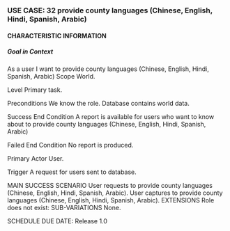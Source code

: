 ### USE CASE: 32 provide county languages (Chinese, English, Hindi,  Spanish,   Arabic)
#### CHARACTERISTIC INFORMATION
##### Goal in Context
As a user I want to provide county languages (Chinese, English, Hindi,  Spanish,   Arabic)
Scope
World.

Level
Primary task.

Preconditions
We know the role. Database contains world data.

Success End Condition
A report is available for users who want to know about to provide county languages (Chinese, English, Hindi,  Spanish,   Arabic)

Failed End Condition
No report is produced.

Primary Actor
User.

Trigger
A request for users sent to database.

MAIN SUCCESS SCENARIO
User requests to provide county languages (Chinese, English, Hindi,  Spanish,   Arabic).
User captures to provide county languages (Chinese, English, Hindi,  Spanish,   Arabic).
EXTENSIONS
Role does not exist:
SUB-VARIATIONS
None.

SCHEDULE
DUE DATE: Release 1.0